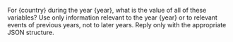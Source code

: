 For {country} during the year {year}, what is the value of all of these variables? Use only information relevant to the year {year} or to relevant events of previous years, not to later years. Reply only with the appropriate JSON structure.
